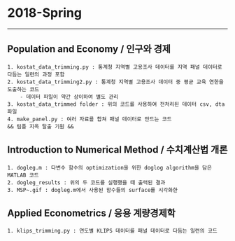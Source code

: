 # 2018-Spring

---

## Population and Economy / 인구와 경제
    1. kostat_data_trimming.py : 통계청 지역별 고용조사 데이터를 지역 패널 데이터로 다듬는 일련의 과정 포함
    2. kostat_data_trimming2.py : 통계청 지역별 고용조사 데이터 중 평균 교육 연한을 도출하는 코드
        - 데이터 파일이 약간 상이하여 별도 관리
    3. kostat_data_trimmed folder : 위의 코드를 사용하여 전처리된 데이터 csv, dta 파일
    4. make_panel.py : 여러 자료를 합쳐 패널 데이터로 만드는 코드
    && 팀플 지옥 탈출 기원 &&

## Introduction to Numerical Method / 수치계산법 개론
    1. dogleg.m : 다변수 함수의 optimization을 위한 doglog algorithm을 담은 MATLAB 코드
    2. dogleg_results : 위의 두 코드를 실행했을 때 출력된 결과
    3. MSP~.gif : dogleg.m에서 사용된 함수들의 surface를 시각화한 

## Applied Econometrics / 응용 계량경제학
    1. klips_trimming.py : 연도별 KLIPS 데이터를 패널 데이터로 다듬는 일련의 코드
